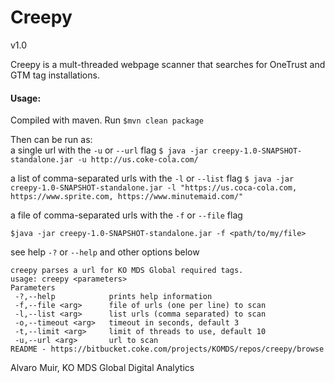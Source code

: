 # Creepy
v1.0

Creepy is a mult-threaded webpage scanner that searches for OneTrust and GTM tag installations.


#### Usage:
Compiled with maven. Run `$mvn clean package`

Then can be run as:  
a single url  with the `-u` or `--url` flag
`$ java -jar creepy-1.0-SNAPSHOT-standalone.jar -u http://us.coke-cola.com/`

a list of comma-separated urls with the `-l` or `--list` flag
`$ java -jar creepy-1.0-SNAPSHOT-standalone.jar -l "https://us.coca-cola.com, https://www.sprite.com, https://www.minutemaid.com/"`

a file  of comma-separated urls with the `-f` or `--file` flag  

`$java -jar creepy-1.0-SNAPSHOT-standalone.jar -f <path/to/my/file>`


see help `-?` or `--help` and other options below

``` 
creepy parses a url for KO MDS Global required tags.
usage: creepy <parameters>
Parameters
 -?,--help            prints help information
 -f,--file <arg>      file of urls (one per line) to scan
 -l,--list <arg>      list urls (comma separated) to scan
 -o,--timeout <arg>   timeout in seconds, default 3
 -t,--limit <arg>     limit of threads to use, default 10
 -u,--url <arg>       url to scan
README - https://bitbucket.coke.com/projects/KOMDS/repos/creepy/browse
```

Alvaro Muir, KO MDS Global Digital Analytics